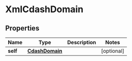 

# XmlCdashDomain


## Properties

| Name | Type | Description | Notes |
|------------ | ------------- | ------------- | -------------|
|**self** | [**CdashDomain**](CdashDomain.md) |  |  [optional] |



